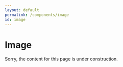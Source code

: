 ```yaml
---
layout: default
permalink: /components/image
id: image
---
```


# Image

Sorry, the content for this page is under construction.
